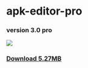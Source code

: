 # apk-editor-pro
### version 3.0 pro
<img src="https://github.com/issamiso/apk-editor-pro/raw/main/icon.png">

### <a href="https://github.com/issamiso/apk-editor-pro/raw/main/apk_editor_pro.apk">Download 5.27MB</a>


